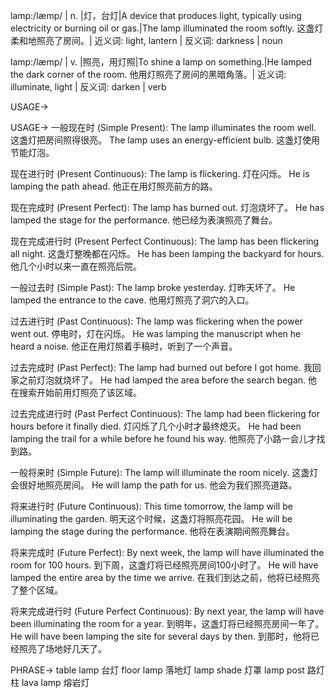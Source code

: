 lamp:/læmp/ | n. |灯，台灯|A device that produces light, typically using electricity or burning oil or gas.|The lamp illuminated the room softly.  这盏灯柔和地照亮了房间。| 近义词: light, lantern | 反义词: darkness | noun

lamp:/læmp/ | v. |照亮，用灯照|To shine a lamp on something.|He lamped the dark corner of the room. 他用灯照亮了房间的黑暗角落。| 近义词: illuminate, light | 反义词: darken | verb


USAGE->

USAGE->
一般现在时 (Simple Present):
The lamp illuminates the room well. 这盏灯把房间照得很亮。
The lamp uses an energy-efficient bulb. 这盏灯使用节能灯泡。

现在进行时 (Present Continuous):
The lamp is flickering. 灯在闪烁。
He is lamping the path ahead. 他正在用灯照亮前方的路。

现在完成时 (Present Perfect):
The lamp has burned out. 灯泡烧坏了。
He has lamped the stage for the performance. 他已经为表演照亮了舞台。

现在完成进行时 (Present Perfect Continuous):
The lamp has been flickering all night. 这盏灯整晚都在闪烁。
He has been lamping the backyard for hours. 他几个小时以来一直在照亮后院。

一般过去时 (Simple Past):
The lamp broke yesterday. 灯昨天坏了。
He lamped the entrance to the cave. 他用灯照亮了洞穴的入口。

过去进行时 (Past Continuous):
The lamp was flickering when the power went out.  停电时，灯在闪烁。
He was lamping the manuscript when he heard a noise. 他正在用灯照着手稿时，听到了一个声音。

过去完成时 (Past Perfect):
The lamp had burned out before I got home. 我回家之前灯泡就烧坏了。
He had lamped the area before the search began. 他在搜索开始前用灯照亮了该区域。

过去完成进行时 (Past Perfect Continuous):
The lamp had been flickering for hours before it finally died.  灯闪烁了几个小时才最终熄灭。
He had been lamping the trail for a while before he found his way. 他照亮了小路一会儿才找到路。

一般将来时 (Simple Future):
The lamp will illuminate the room nicely. 这盏灯会很好地照亮房间。
He will lamp the path for us. 他会为我们照亮道路。

将来进行时 (Future Continuous):
This time tomorrow, the lamp will be illuminating the garden. 明天这个时候，这盏灯将照亮花园。
He will be lamping the stage during the performance. 他将在表演期间照亮舞台。

将来完成时 (Future Perfect):
By next week, the lamp will have illuminated the room for 100 hours. 到下周，这盏灯将已经照亮房间100小时了。
He will have lamped the entire area by the time we arrive.  在我们到达之前，他将已经照亮了整个区域。

将来完成进行时 (Future Perfect Continuous):
By next year, the lamp will have been illuminating the room for a year. 到明年，这盏灯将已经照亮房间一年了。
He will have been lamping the site for several days by then. 到那时，他将已经照亮了场地好几天了。


PHRASE->
table lamp  台灯
floor lamp 落地灯
lamp shade 灯罩
lamp post 路灯柱
lava lamp 熔岩灯


